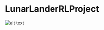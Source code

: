# LunarLanderRLProject

![alt text](https://wingedsheep.com/content/images/2020/08/lunarlanderpost-2.png)
